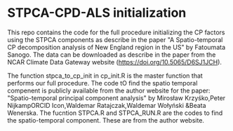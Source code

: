 # STPCA-CPD-ALS initialization
This repo contains the code for the full procedure initializing the CP factors using the STPCA components as describe in the paper "A Spatio-temporal CP decomposition analysis of New England region in the US" by Fatoumata Sanogo. The data can be downloaded as describe in the paper from the NCAR Climate Data Gateway website (https://doi.org/10.5065/D6SJ1JCH).

The function stpca_to_cp_init in cp_init.R is the master function that performs our full procedure.
The code tO find the spatio temporal compenent is publicly available from the author website for the paper: "Spatio-temporal principal component analysis" by Mirosław Krzyśko,Peter NijkampORCID Icon,Waldemar Ratajczak,Waldemar Wołyński &Beata Wenerska.
The fucntion STPCA.R and STPCA_RUN.R are the codes to find the spatio-temporal component. These are from the author website.

